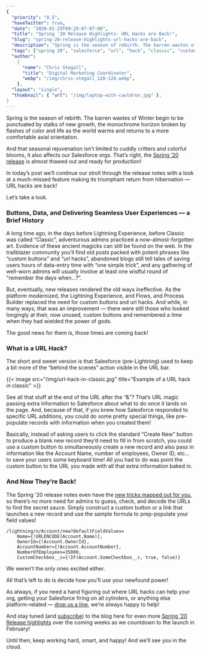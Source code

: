 ```yaml
---
{
  "priority": "0.5",
  "haveTwitter": true,
  "date": "2020-01-29T09:20:07-07:00",
  "title": "Spring '20 Release Highlights: URL Hacks are Back!",
  "Slug": "spring-20-release-highlights-url-hacks-are-back",
  "description": "Spring is the season of rebirth. The barren wastes of Winter begin to be punctuated by stalks of new growth, the monochrome horizon broken by flashes of color and life as the world warms",
  "tags": ["spring 20", "salesforce", "url", "hack", "classic", "custom"],
  "author":
    {
      "name": "Chris Stegall",
      "title": "Digital Marketing Coordinator",
      "webp": "/img/chris-stegall_128-128.webp",
    },
  "layout": "single",
  "thumbnail": { "url": "/img/laptop-with-cauldron.jpg" },
}
---
```


Spring is the season of rebirth. The barren wastes of Winter begin to be punctuated by stalks of new growth, the monochrome horizon broken by flashes of color and life as the world warms and returns to a more comfortable axial orientation.

And that seasonal rejuvenation isn’t limited to cuddly critters and colorful blooms, it also affects our Salesforce orgs. That’s right, the [Spring ’20 release](https://releasenotes.docs.salesforce.com/en-us/spring20/release-notes/salesforce_release_notes.htm) is almost thawed out and ready for production!

In today’s post we’ll continue our stroll through the release notes with a look at a much-missed feature making its triumphant return from hibernation — URL hacks are back!

Let’s take a look.

### Buttons, Data, and Delivering Seamless User Experiences — a Brief History

A long time ago, in the days before Lightning Experience, before Classic was called “Classic”, adventurous admins practiced a now-almost-forgotten art. Evidence of these ancient magicks can still be found on the web. In the trailblazer community you’ll find old posts packed with potent phrases like “custom buttons” and “url hacks”, abandoned blogs still tell tales of saving users hours of data-entry time with “one simple trick”, and any gathering of well-worn admins will usually involve at least one wistful round of “remember the days when…?”.

But, eventually, new releases rendered the old ways ineffective. As the platform modernized, the Lightning Experience, and Flows, and Process Builder replaced the need for custom buttons and url hacks. And while, in many ways, that was an improvement — there were still those who looked longingly at their, now unused, custom buttons and remembered a time when they had wielded the power of gods.

The good news for them is, those times are coming back!

### What is a URL Hack?

The short and sweet version is that Salesforce (pre-Lightning) used to keep a bit more of the “behind the scenes” action visible in the URL bar.

{{< image src="/img/url-hack-in-classic.jpg" title="Example of a URL hack in classic" >}}

See all that stuff at the end of the URL after the “&”? That’s URL magic passing extra information to Salesforce about what to do once it lands on the page. And, because of that, if you knew how Salesforce responded to specific URL additions, you could do some pretty special things, like pre-populate records with information when you created them!

Basically, instead of asking users to click the standard “Create New” button to produce a blank new record they’d need to fill in from scratch, you could use a custom button to simultaneously create a new record and also pass in information like the Account Name, number of employees, Owner ID, etc… to save your users some keyboard time! All you had to do was point the custom button to the URL you made with all that extra information baked in.

### And Now They’re Back!

The Spring ’20 release notes even have the [new tricks mapped out for you](https://releasenotes.docs.salesforce.com/en-us/spring20/release-notes/rn_general_lex_navigate_to_record_dfv.htm), so there’s no more need for admins to guess, check, and decode the URLs to find the secret sauce. Simply construct a custom button or a link that launches a new record and use the sample formula to prep-populate your field values!

```url
/lightning/o/Account/new?defaultFieldValues=
    Name={!URLENCODE(Account.Name)},
    OwnerId={!Account.OwnerId},
    AccountNumber={!Account.AccountNumber},
    NumberOfEmployees=35000,
    CustomCheckbox__c={!IF(Account.SomeCheckbox__c, true, false)}
```

We weren’t the only ones excited either.

All that’s left to do is decide how you’ll use your newfound power!

As always, if you need a hand figuring out where URL hacks can help your org, getting your Salesforce firing on all cylinders, or anything else platform-related — [drop us a line](/contact), we’re always happy to help!

And stay tuned (and [subscribe](https://pardot.mkpartners.com/Subscribe)) to the blog here for even more [Spring ’20 Release highlights](https://medium.com/tag/release-highlights/archive) over the
coming weeks as we countdown to the launch in February!

Until then, keep working hard, smart, and happy! And we’ll see you in the cloud.

